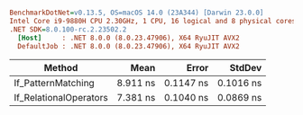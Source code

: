 ``` ini

BenchmarkDotNet=v0.13.5, OS=macOS 14.0 (23A344) [Darwin 23.0.0]
Intel Core i9-9880H CPU 2.30GHz, 1 CPU, 16 logical and 8 physical cores
.NET SDK=8.0.100-rc.2.23502.2
  [Host]     : .NET 8.0.0 (8.0.23.47906), X64 RyuJIT AVX2
  DefaultJob : .NET 8.0.0 (8.0.23.47906), X64 RyuJIT AVX2


```
|                 Method |     Mean |     Error |    StdDev |
|----------------------- |---------:|----------:|----------:|
|     If_PatternMatching | 8.911 ns | 0.1147 ns | 0.1016 ns |
| If_RelationalOperators | 7.381 ns | 0.1040 ns | 0.0869 ns |
